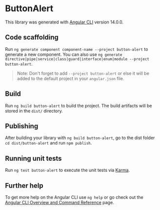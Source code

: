 # ButtonAlert

This library was generated with [Angular CLI](https://github.com/angular/angular-cli) version 14.0.0.

## Code scaffolding

Run `ng generate component component-name --project button-alert` to generate a new component. You can also use `ng generate directive|pipe|service|class|guard|interface|enum|module --project button-alert`.
> Note: Don't forget to add `--project button-alert` or else it will be added to the default project in your `angular.json` file. 

## Build

Run `ng build button-alert` to build the project. The build artifacts will be stored in the `dist/` directory.

## Publishing

After building your library with `ng build button-alert`, go to the dist folder `cd dist/button-alert` and run `npm publish`.

## Running unit tests

Run `ng test button-alert` to execute the unit tests via [Karma](https://karma-runner.github.io).

## Further help

To get more help on the Angular CLI use `ng help` or go check out the [Angular CLI Overview and Command Reference](https://angular.io/cli) page.
